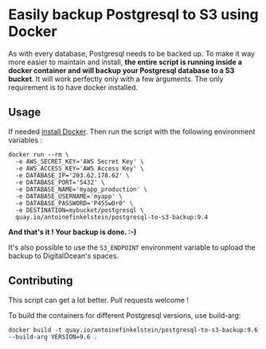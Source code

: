 # Easily backup Postgresql to S3 using Docker

As with every database, Postgresql needs to be backed up. To make it way more easier to maintain and install, **the entire script is running inside a docker container and will backup your Postgresql database to a S3 bucket**. It will work perfectly only with a few arguments. The only requirement is to have docker installed.

## Usage

If needed [install Docker](https://docs.docker.com/installation/). Then run the script with the following environment variables :

```
docker run --rm \
  -e AWS_SECRET_KEY='AWS Secret Key' \
  -e AWS_ACCESS_KEY='AWS Access Key' \
  -e DATABASE_IP='203.62.178.62' \
  -e DATABASE_PORT='5432' \
  -e DATABASE_NAME='myapp_production' \
  -e DATABASE_USERNAME='myapp' \
  -e DATABASE_PASSWORD='P455wOr0' \
  -e DESTINATION=mybucket/postgresql \
  quay.io/antoinefinkelstein/postgresql-to-s3-backup:9.4
```

**And that's it ! Your backup is done. :-)**

It's also possible to use the `S3_ENDPOINT` environment variable to upload the backup to DigitalOcean's spaces.

## Contributing

This script can get a lot better. Pull requests welcome !

To build the containers for different Postgresql versions, use build-arg:
```
docker build -t quay.io/antoinefinkelstein/postgresql-to-s3-backup:9.6 --build-arg VERSION=9.6 .
```
